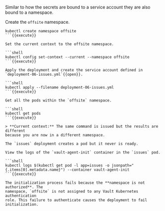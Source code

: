 Similar to how the secrets are bound to a service account they are also bound
to a namespace.

Create the `offsite` namespace.

```shell
kubectl create namespace offsite
```{{execute}}

Set the current context to the offsite namespace.

```shell
kubectl config set-context --current --namespace offsite
```{{execute}}

Apply the deployment and create the service account defined in
`deployment-06-issues.yml`{{open}}.

```shell
kubectl apply --filename deployment-06-issues.yml
```{{execute}}

Get all the pods within the `offsite` namespace.

```shell
kubectl get pods
```{{execute}}

> **Current context:** The same command is issued but the results are different
because you are now in a different namespace.

The `issues` deployment creates a pod but it never is ready.

View the logs of the `vault-agent-init` container in the `issues` pod.

```shell
kubectl logs $(kubectl get pod -l app=issues -o jsonpath="{.items[0].metadata.name}") --container vault-agent-init
```{{execute}}

The initialization process fails because the **namespace is not authorized**. The
namespace, `offsite` is not assigned to any Vault Kubernetes authentication
role. This failure to authenticate causes the deployment to fail initialization.
